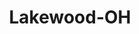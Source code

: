 ---
title: Lakewood-OH
slug: lakewood-oh
f_state:
- cms/state/ohio.md
f_locations:
- cms/payday-loan/check-into-cash-12319.md
- cms/payday-loan/check-into-cash-12339.md
- cms/payday-loan/checksmart-14769.md
- cms/payday-loan/checksmart-14805.md
- cms/payday-loan/merchant-services-d-hall-enterprise-20782.md
updated-on: '2024-05-30T13:41:28.615Z'
created-on: '2024-05-30T13:41:28.615Z'
published-on: '2024-05-30T13:54:32.469Z'
f_city: Lakewood
layout: '[city].html'
tags: city
---